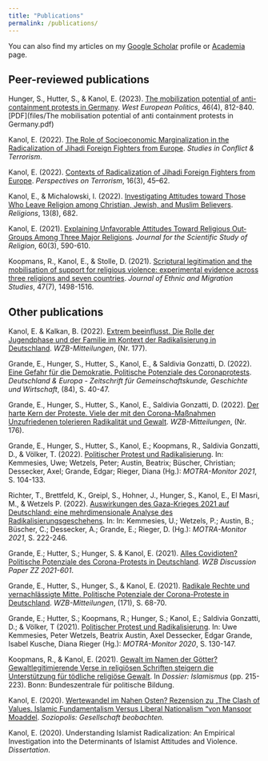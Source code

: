 ```yaml
---
title: "Publications"
permalink: /publications/
---
```


You can also find my articles on my [Google Scholar](https://scholar.google.com/citations?hl=en&user=MFvXV1sAAAAJ) profile or [Academia](https://wzb.academia.edu/EylemKanol) page.


## Peer-reviewed publications

Hunger, S., Hutter, S., & Kanol, E. (2023). [The mobilization potential of anti-containment protests in Germany](https://www.tandfonline.com/doi/full/10.1080/01402382.2023.2166728). _West European Politics_, 46(4), 812-840. [PDF](files/The mobilisation potential of anti containment protests in Germany.pdf)

Kanol, E. (2022). [The Role of Socioeconomic Marginalization in the Radicalization of Jihadi Foreign Fighters from Europe](https://www.tandfonline.com/doi/full/10.1080/1057610X.2022.2153504). _Studies in Conflict & Terrorism_. 

Kanol, E. (2022). [Contexts of Radicalization of Jihadi Foreign Fighters from Europe](https://www.jstor.org/stable/27140393). _Perspectives on Terrorism_, 16(3), 45–62.

Kanol, E., & Michalowski, I. (2022). [Investigating Attitudes toward Those Who Leave Religion among Christian, Jewish, and Muslim Believers](https://www.mdpi.com/2077-1444/13/8/682). _Religions_, 13(8), 682.

Kanol, E. (2021). [Explaining Unfavorable Attitudes Toward Religious Out‐Groups Among Three Major Religions](https://onlinelibrary.wiley.com/doi/full/10.1111/jssr.12725). _Journal for the Scientific Study of Religion_, 60(3), 590-610.

Koopmans, R., Kanol, E., & Stolle, D. (2021). [Scriptural legitimation and the mobilisation of support for religious violence: experimental evidence across three religions and seven countries](https://www.tandfonline.com/doi/full/10.1080/1369183X.2020.1822158). _Journal of Ethnic and Migration Studies_, 47(7), 1498-1516.

## Other publications

Kanol, E. & Kalkan, B. (2022). [Extrem beeinflusst. Die Rolle der Jugendphase und der Familie im Kontext der Radikalisierung in Deutschland](https://www.wzb.eu/de/artikel/extrem-beeinflusst). _WZB-Mitteilungen_, (Nr. 177).

Grande, E., Hunger, S., Hutter, S., Kanol, E., & Saldivia Gonzatti, D. (2022). [Eine Gefahr für die Demokratie. Politische Potenziale des Coronaprotests](https://www.lpb-bw.de/publikation-anzeige/de-84-2022-demokratie-in-krisenzeiten-3635?tt_products%5BbackPID%5D=12276). _Deutschland & Europa - Zeitschrift für Gemeinschaftskunde, Geschichte und Wirtschaft_, (84), S. 40-47.

Grande, E., Hunger, S., Hutter, S., Kanol, E., Saldivia Gonzatti, D. (2022). [Der harte Kern der Proteste. Viele der mit den Corona-Maßnahmen Unzufriedenen tolerieren Radikalität und Gewalt](https://bibliothek.wzb.eu/artikel/2022/f-24807.pdf). _WZB-Mitteilungen_, (Nr. 176).

Grande, E., Hunger, S., Hutter, S., Kanol, E.; Koopmans, R., Saldivia Gonzatti, D., & Völker, T. (2022). [Politischer Protest und Radikalisierung](https://www.motra.info/motra-monitor-2021/). In: Kemmesies, Uwe; Wetzels, Peter; Austin, Beatrix; Büscher, Christian; Dessecker, Axel; Grande, Edgar; Rieger, Diana (Hg.): _MOTRA-Monitor 2021_, S. 104-133. 

Richter, T., Brettfeld, K., Greipl, S., Hohner, J., Hunger, S., Kanol, E., El Masri, M., & Wetzels P. (2022). [Auswirkungen des Gaza-Krieges 2021 auf Deutschland: eine mehrdimensionale Analyse des Radikalisierungsgeschehens](https://www.motra.info/motra-monitor-2021/). In: In: Kemmesies, U.; Wetzels, P.; Austin, B.; Büscher, C.; Dessecker, A.; Grande, E.; Rieger, D. (Hg.): _MOTRA-Monitor 2021_, S. 222-246. 

Grande, E.; Hutter, S.; Hunger, S. & Kanol, E. (2021). [Alles Covidioten? Politische Potenziale des Corona-Protests in Deutschland](https://www.ssoar.info/ssoar/handle/document/73561). _WZB Discussion Paper ZZ 2021-601_.

Grande, E., Hutter, S., Hunger, S., & Kanol, E. (2021). [Radikale Rechte und vernachlässigte Mitte. Politische Potenziale der Corona-Proteste in Deutschland](https://www.wzb.eu/de/pressemitteilung/radikale-rechte-und-vernachlaessigte-mitte). _WZB-Mitteilungen_, (171), S. 68-70.

Grande, E.; Hutter, S.; Koopmans, R.; Hunger, S.; Kanol, E.; Saldivia Gonzatti, D.; & Völker, T (2021). [Politischer Protest und Radikalisierung](https://www.motra.info/motra-monitor-2020/). In: Uwe Kemmesies, Peter Wetzels, Beatrix Austin, Axel Dessecker, Edgar Grande, Isabel Kusche, Diana Rieger (Hg.): _MOTRA-Monitor 2020_, S. 130-147.

Koopmans, R., & Kanol, E. (2021). [Gewalt im Namen der Götter? Gewaltlegitimierende Verse in religiösen Schriften steigern die Unterstützung für tödliche religiöse Gewalt](https://www.bpb.de/themen/islamismus/dossier-islamismus/338271/gewalt-im-namen-der-goetter/). In _Dossier: Islamismus_ (pp. 215-223). Bonn: Bundeszentrale für politische Bildung.

Kanol, E. (2020). [Wertewandel im Nahen Osten? Rezension zu „The Clash of Values. Islamic Fundamentalism Versus Liberal Nationalism “von Mansoor Moaddel](https://www.ssoar.info/ssoar/handle/document/82765). _Soziopolis: Gesellschaft beobachten._

Kanol, E. (2020). Understanding Islamist Radicalization: An Empirical Investigation into the Determinants of Islamist Attitudes and Violence. _Dissertation_.
